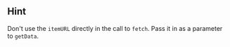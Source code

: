 ## Hint

Don't use the `itemURL` directly in the call to `fetch`. Pass it in as a parameter to `getData`.
